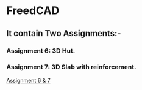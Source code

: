 # FreedCAD
## It contain Two Assignments:-
### **Assignment 6:** 3D Hut.
### **Assignment 7:** 3D Slab with reinforcement.
[Assignment 6 & 7 ](https://github.com/beyouraj/beyouraj.github.io/tree/main/FreeCAD)

